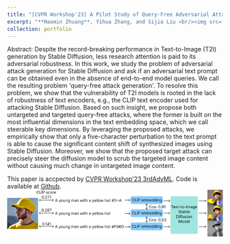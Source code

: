 ```yaml
---
title: "[CVPR Workshop'23] A Pilot Study of Query-Free Adversarial Attack against Stable Diffusion"
excerpt: "**Haomin Zhuang**, Yihua Zhang, and Sijia Liu <br/><img src='/images/clip_score.png'>"
collection: portfolio
---
```


Abstract: Despite the record-breaking performance in Text-to-Image (T2I) generation by Stable Diffusion, less research attention is paid to its adversarial robustness. In this work, we study the problem of adversarial attack generation for Stable Diffusion and ask if an adversarial text prompt can be obtained even in the absence of end-to-end model queries. We call the resulting problem 'query-free attack generation'. To resolve this problem, we show that the vulnerability of T2I models is rooted in the lack of robustness of text encoders, e.g., the CLIP text encoder used for attacking Stable Diffusion. Based on such insight, we propose both untargeted and targeted query-free attacks, where the former is built on the most influential dimensions in the text embedding space, which we call steerable key dimensions. By leveraging the proposed attacks, we empirically show that only a five-character perturbation to the text prompt is able to cause the significant content shift of synthesized images using Stable Diffusion. Moreover, we show that the proposed target attack can precisely steer the diffusion model to scrub the targeted image content without causing much change in untargeted image content.

This paper is accpected by [CVPR Workshop'23 3rdAdvML](https://robustart.github.io/). Code is available at [Github](https://github.com/OPTML-Group/QF-Attack).
<br/><img src='/images/CLIP_text.png'>

